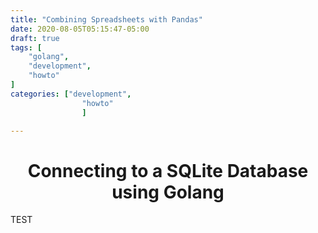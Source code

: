 ```yaml
---
title: "Combining Spreadsheets with Pandas"
date: 2020-08-05T05:15:47-05:00
draft: true
tags: [
	"golang",
	"development",
	"howto"
]
categories: ["development",
				"howto"
				]

---
```


# <center>Connecting to a SQLite Database using Golang</center>

TEST